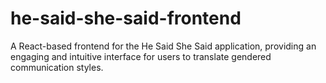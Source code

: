 # he-said-she-said-frontend
A React-based frontend for the He Said She Said application, providing an engaging and intuitive interface for users to translate gendered communication styles.
